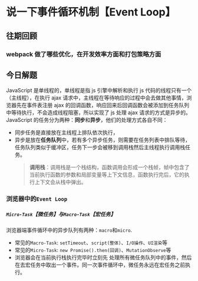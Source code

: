 # 说一下事件循环机制【Event Loop】

## 往期回顾

### webpack 做了哪些优化，在开发效率方面和打包策略方面

## 今日解题

JavaScript 是单线程的，单线程是指 js 引擎中解析和执行 js 代码的线程只有一个（主线程），在执行 ajax 请求中，主线程在等待响应的过程中会去做其他事情，浏览器先在事件表注册 ajax 的回调函数，响应回来后回调函数会被添加到任务队列中等待执行，不会造成线程阻塞，所以实现了 js 处理 ajax 请求的方式是异步的。  
JavaScript 的任务分为两种：**同步**和**异步**，他们的处理方式各自不同：

- 同步任务是直接放在主线程上排队依次执行，
- 异步是放在**任务队列**中，若有多个异步任务，则需要在任务列表中排队等待，任务队列类似于缓冲区，任务下一步会被移到调用栈然后主线程执行调用栈任务。
  > **调用栈**：调用栈是一个栈结构，函数调用会形成一个栈帧，帧中包含了当前执行函数的参数和局部变量等上下文信息，函数执行完后，它的执行上下文会从栈中弹出。

### 浏览器中的`Event Loop`

##### `Micro-Task`【微任务】与`Macro-Task`【宏任务】

浏览器端事件循环中的异步队列有两种：`macro`和`micro`.

- 常见的`Macro-Task`: `setTimeout`、`script(整体)`、`I/O操作`、`UI渲染`等
- 常见的`Micro-Task`: `new Promise().then(回调)`、`MutationObserve`等
- 浏览器会在当前执行栈执行完毕时立刻先 处理所有微任务队列中的事件，然后在去宏任务中取出一个事件。同一次事件循环中，微任务永远在宏任务之前执行。
